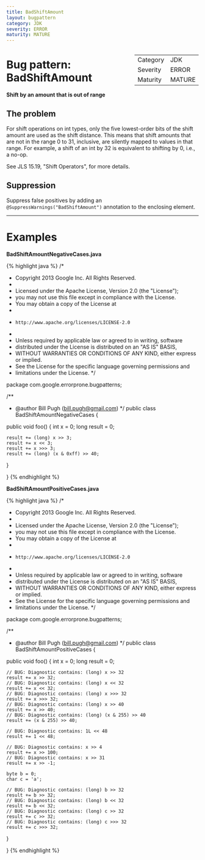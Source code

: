```yaml
---
title: BadShiftAmount
layout: bugpattern
category: JDK
severity: ERROR
maturity: MATURE
---
```


<div style="float:right;"><table id="metadata">
<tr><td>Category</td><td>JDK</td></tr>
<tr><td>Severity</td><td>ERROR</td></tr>
<tr><td>Maturity</td><td>MATURE</td></tr>
</table></div>

# Bug pattern: BadShiftAmount
__Shift by an amount that is out of range__

## The problem
For shift operations on int types, only the five lowest-order bits of the shift amount are used as the shift distance.  This means that shift amounts that are not in the range 0 to 31, inclusive, are silently mapped to values in that range. For example, a shift of an int by 32 is equivalent to shifting by 0, i.e., a no-op.

See JLS 15.19, "Shift Operators", for more details.

## Suppression
Suppress false positives by adding an `@SuppressWarnings("BadShiftAmount")` annotation to the enclosing element.

----------

# Examples
__BadShiftAmountNegativeCases.java__

{% highlight java %}
/*
 * Copyright 2013 Google Inc. All Rights Reserved.
 *
 * Licensed under the Apache License, Version 2.0 (the "License");
 * you may not use this file except in compliance with the License.
 * You may obtain a copy of the License at
 *
 *     http://www.apache.org/licenses/LICENSE-2.0
 *
 * Unless required by applicable law or agreed to in writing, software
 * distributed under the License is distributed on an "AS IS" BASIS,
 * WITHOUT WARRANTIES OR CONDITIONS OF ANY KIND, either express or implied.
 * See the License for the specific language governing permissions and
 * limitations under the License.
 */

package com.google.errorprone.bugpatterns;

/**
 * @author Bill Pugh (bill.pugh@gmail.com)
 */
public class BadShiftAmountNegativeCases {

  public void foo() {
    int x = 0;
    long result = 0;

    result += (long) x >> 3;
    result += x << 3;
    result += x >>> 3;
    result += (long) (x & 0xff) >> 40;
  }

}
{% endhighlight %}

__BadShiftAmountPositiveCases.java__

{% highlight java %}
/*
 * Copyright 2013 Google Inc. All Rights Reserved.
 *
 * Licensed under the Apache License, Version 2.0 (the "License");
 * you may not use this file except in compliance with the License.
 * You may obtain a copy of the License at
 *
 *     http://www.apache.org/licenses/LICENSE-2.0
 *
 * Unless required by applicable law or agreed to in writing, software
 * distributed under the License is distributed on an "AS IS" BASIS,
 * WITHOUT WARRANTIES OR CONDITIONS OF ANY KIND, either express or implied.
 * See the License for the specific language governing permissions and
 * limitations under the License.
 */

package com.google.errorprone.bugpatterns;

/**
 * @author Bill Pugh (bill.pugh@gmail.com)
 */
public class BadShiftAmountPositiveCases {
  
  public void foo() {
    int x = 0;
    long result = 0;

    // BUG: Diagnostic contains: (long) x >> 32
    result += x >> 32;
    // BUG: Diagnostic contains: (long) x << 32
    result += x << 32;
    // BUG: Diagnostic contains: (long) x >>> 32
    result += x >>> 32;
    // BUG: Diagnostic contains: (long) x >> 40
    result += x >> 40;
    // BUG: Diagnostic contains: (long) (x & 255) >> 40
    result += (x & 255) >> 40;
    
    // BUG: Diagnostic contains: 1L << 48
    result += 1 << 48;
    
    // BUG: Diagnostic contains: x >> 4
    result += x >> 100;
    // BUG: Diagnostic contains: x >> 31
    result += x >> -1;
    
    byte b = 0;
    char c = 'a';
    
    // BUG: Diagnostic contains: (long) b >> 32
    result += b >> 32;
    // BUG: Diagnostic contains: (long) b << 32
    result += b << 32;
    // BUG: Diagnostic contains: (long) c >> 32
    result += c >> 32;
    // BUG: Diagnostic contains: (long) c >>> 32
    result += c >>> 32;
  }
  
}
{% endhighlight %}


